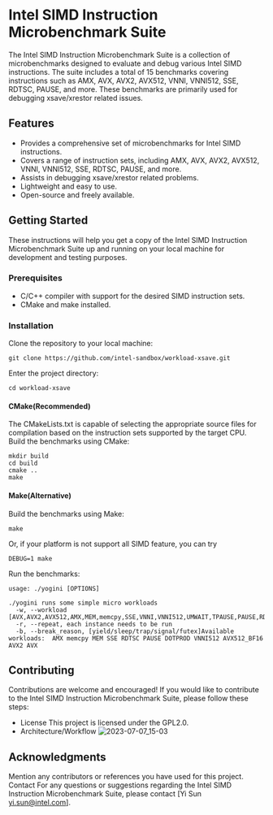 # Intel SIMD Instruction Microbenchmark Suite

The Intel SIMD Instruction Microbenchmark Suite is a collection of microbenchmarks designed to evaluate and debug various Intel SIMD instructions. The suite includes a total of 15 benchmarks covering instructions such as AMX, AVX, AVX2, AVX512, VNNI, VNNI512, SSE, RDTSC, PAUSE, and more. These benchmarks are primarily used for debugging xsave/xrestor related issues.

## Features
* Provides a comprehensive set of microbenchmarks for Intel SIMD instructions.
* Covers a range of instruction sets, including AMX, AVX, AVX2, AVX512, VNNI, VNNI512, SSE, RDTSC, PAUSE, and more.
* Assists in debugging xsave/xrestor related problems.
* Lightweight and easy to use.
* Open-source and freely available.

## Getting Started
These instructions will help you get a copy of the Intel SIMD Instruction Microbenchmark Suite up and running on your local machine for development and testing purposes.

### Prerequisites
* C/C++ compiler with support for the desired SIMD instruction sets.
* CMake and make installed.

### Installation
Clone the repository to your local machine:
```
git clone https://github.com/intel-sandbox/workload-xsave.git
```
Enter the project directory:
```
cd workload-xsave
```
#### CMake(Recommended)
The CMakeLists.txt is capable of selecting the appropriate source files for compilation based on the instruction sets supported by the target CPU.
Build the benchmarks using CMake:
```
mkdir build
cd build
cmake ..
make
```

#### Make(Alternative)
Build the benchmarks using Make:
```
make
```
Or, if your platform is not support all SIMD feature, you can try
```
DEBUG=1 make
```
Run the benchmarks:
```
usage: ./yogini [OPTIONS]

./yogini runs some simple micro workloads
  -w, --workload [AVX,AVX2,AVX512,AMX,MEM,memcpy,SSE,VNNI,VNNI512,UMWAIT,TPAUSE,PAUSE,RDTSC]
  -r, --repeat, each instance needs to be run
  -b, --break_reason, [yield/sleep/trap/signal/futex]Available workloads:  AMX memcpy MEM SSE RDTSC PAUSE DOTPROD VNNI512 AVX512_BF16 AVX2 AVX

```

## Contributing
Contributions are welcome and encouraged! If you would like to contribute to the Intel SIMD Instruction Microbenchmark Suite, please follow these steps:

* License
This project is licensed under the GPL2.0.
* Architecture/Workflow
![2023-07-07_15-03](https://github.com/intel-sandbox/workload-xsave/assets/1448148/1485edf4-91f5-4f46-ab34-a4eed9ff77f5)

## Acknowledgments
Mention any contributors or references you have used for this project.
Contact
For any questions or suggestions regarding the Intel SIMD Instruction Microbenchmark Suite, please contact [Yi Sun <yi.sun@intel.com>].
